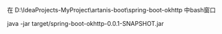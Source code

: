 

在 D:\IdeaProjects-MyProject\artanis-boot\spring-boot-okhttp 中bash窗口

java -jar target/spring-boot-okhttp-0.0.1-SNAPSHOT.jar

